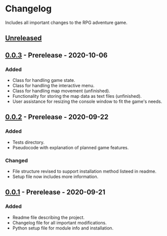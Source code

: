 # Changelog

Includes all important changes to the RPG adventure game.

## [Unreleased]

## [0.0.3] - Prerelease - 2020-10-06

### Added

- Class for handling game state.
- Class for handling the interactive menu.
- Class for handling map movement (unfinished).
- Functionality for storing the map data as text files (unfinished).
- User assistance for resizing the console window to fit the game's needs.

## [0.0.2] - Prerelease - 2020-09-22

### Added

- Tests directory.
- Pseudocode with explanation of planned game features.

### Changed

- File structure revised to support installation method listeed in readme.
- Setup file now includes more information.

## [0.0.1] - Prerelease - 2020-09-21

### Added

- Readme file describing the project.
- Changelog file for all important modifications.
- Python setup file for module info and installation.

[unreleased]: https://github.com/ArdenSinclair/RPGGame/compare/v0.0.3...HEAD
[0.0.3]: https://github.com/ArdenSinclair/RPGGame/compare/v0.0.2..v0.0.3
[0.0.2]: https://github.com/ArdenSinclair/RPGGame/compare/v0.0.1...v0.0.2
[0.0.1]: https://github.com/ArdenSinclair/RPGGame/releases/tag/v0.0.1
